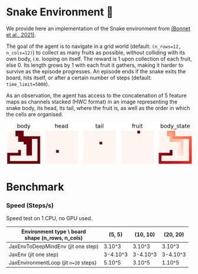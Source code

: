 # Snake Environment 🐍

We provide here an implementation of the Snake environment from [(Bonnet et al., 2021)](https://arxiv.org/abs/2111.00206).

The goal of the agent is to navigate in a grid world (default: `(n_rows=12, n_cols=12)`)
to collect as many fruits as possible, without colliding with its own body, i.e.
looping on itself. The reward is 1 upon collection of each fruit, else 0. Its
length grows by 1 with each fruit it gathers, making it harder to survive as
the episode progresses. An episode ends if the snake exits the board,
hits itself, or after a certain number of steps (default: `time_limit=5000`).

As an observation, the agent has access to the concatenation of 5 feature maps
as channels stacked (HWC format) in an image representing the snake body,
its head, its tail, where the fruit is, as well as the order in which the cells
are organised.

![Snake observation](../../docs/img/_snake_obs.png)


# Benchmark

### Speed (Steps/s)

Speed test on 1 CPU, no GPU used.

| Environment type \ board<br>shape (n_rows, n_cols) | (5, 5)   | (10, 10) | (20, 20) |
|----------------------------------------------------|----------|----------|----------|
| JaxEnvToDeepMindEnv (jit one step)                  | 3.10^3   | 3.10^3   | 3.10^3   |
| JaxEnv (jit one step)                              | 3-4.10^3 | 3-4.10^3 | 3-4.10^3 |
| JaxEnvironmentLoop (jit `n=20` steps)              | 5.10^5   | 3.10^5   | 1.10^5   |
